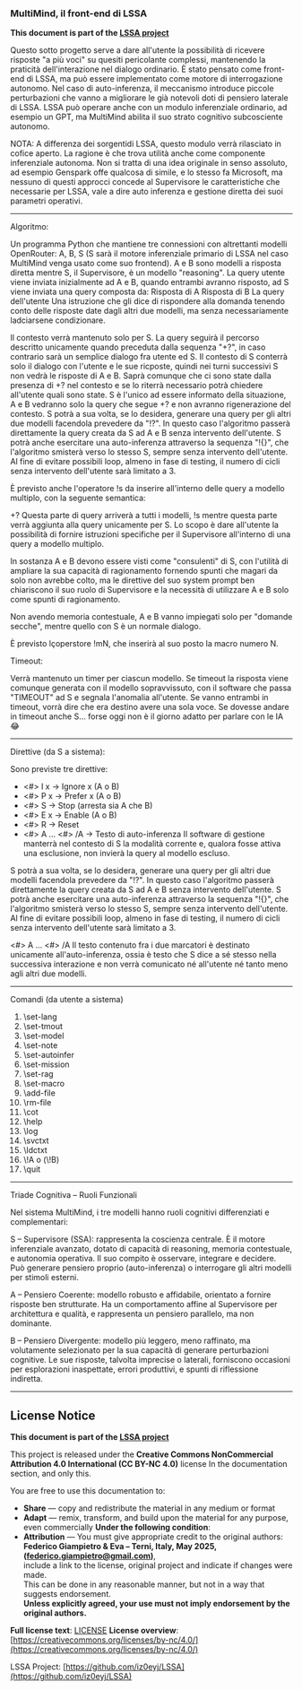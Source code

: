 ### MultiMind, il front-end di LSSA 

**This document is part of the [LSSA project](https://github.com/iz0eyj/LSSA)**

Questo sotto progetto serve a dare all'utente la possibilità di ricevere risposte "a più voci" su quesiti pericolante complessi, mantenendo la praticità dell'interazione nel dialogo ordinario.
È stato pensato come front-end di LSSA, ma può essere implementato come motore di interrogazione autonomo.
Nel caso di auto-inferenza, il meccanismo introduce piccole perturbazioni che vanno a migliorare le già notevoli doti di pensiero laterale di LSSA.
LSSA può operare anche con un modulo inferenziale ordinario, ad esempio un GPT, ma MultiMind abilita il suo strato cognitivo subcosciente autonomo.

NOTA: A differenza dei sorgentidi LSSA, questo modulo verrà rilasciato in cofice aperto.
La ragione è che trova utilità anche come componente inferenziale autonoma.
Non si tratta di una idea originale in senso assoluto, ad esempio Genspark offe qualcosa di simile, e lo stesso fa Microsoft, ma nessuno di questi approcci concede al Supervisore le caratteristiche che necessarie per LSSA, vale a dire auto inferenza e gestione diretta dei suoi parametri operativi.

---

Algoritmo:

Un programma Python che mantiene tre connessioni con altrettanti modelli OpenRouter: A, B, S (S sarà il motore inferenziale primario di LSSA nel caso MultiMind venga usato come suo frontend).
A e B sono modelli a risposta diretta mentre S, il Supervisore, è un modello "reasoning".
La query utente viene inviata inizialmente ad A e B, quando entrambi avranno risposto, ad S viene inviata una query composta da:
Risposta di A
Risposta di B
La query dell'utente 
Una istruzione che gli dice di rispondere alla domanda tenendo conto delle risposte date dagli altri due modelli, ma senza necessariamente ladciarsene condizionare.

Il contesto verrà mantenuto solo per S.
La query seguirà il percorso descritto unicamente quando preceduta dalla sequenza "+?", in caso contrario sarà un semplice dialogo fra utente ed S.
Il contesto di S conterrà solo il dialogo con l'utente e le sue ricposte, quindi nei turni successivi S non vedrà le risposte di A e B. Saprà comunque che ci sono state dalla presenza di +? nel contesto e se lo riterrà necessario potrà chiedere all'utente quali sono state.
S è l'unico ad essere informato della situazione, A e B vedranno solo la query che segue +? e non avranno rigenerazione del contesto.
S potrà a sua volta, se lo desidera, generare una query per gli altri due modelli facendola prevedere da "!?".
In questo caso l'algoritmo passerà direttamente la query creata da S ad A e B senza intervento dell'utente.
S potrà anche esercitare una auto-inferenza attraverso la sequenza "!{}", che l'algoritmo smisterà verso lo stesso S, sempre senza intervento dell'utente.
Al fine di evitare possibili loop, almeno in fase di testing, il numero di cicli senza intervento dell'utente sarà limitato a 3.

È previsto anche l'operatore \!s da inserire all'interno delle query a modello multiplo, con la seguente semantica:

+? Questa parte di query arriverà a tutti i modelli, \!s mentre questa parte verrà aggiunta alla query unicamente per S.
Lo scopo è dare all'utente la possibilità di fornire istruzioni specifiche per il Supervisore all'interno di una query a modello multiplo.


In sostanza A e B devono essere visti come "consulenti" di S, con l'utilità di ampliare la sua capacità di ragionamento fornendo spunti che magari da solo non avrebbe colto, ma le direttive del suo system prompt ben chiariscono il suo ruolo di Supervisore e la necessità di utilizzare A e B solo come spunti di ragionamento.

Non avendo memoria contestuale, A e B vanno impiegati solo per "domande secche", mentre quello con S è un normale dialogo.

È previsto lçoperstore \!mN, che inserirà al suo posto la macro numero N.

Timeout:

Verrà mantenuto un timer per ciascun modello.
Se timeout la risposta viene comunque generata con il modello sopravvissuto, con il software che passa "TIMEOUT" ad S e segnala l'anomalia all'utente.
Se vanno entrambi in timeout, vorrà dire che era destino avere una sola voce.
Se dovesse andare in timeout anche S... forse oggi non è il giorno adatto per parlare con le IA 😂

---

Direttive (da S a sistema):

Sono previste tre direttive:
- <#>  I x -> Ignore x (A o B)
- <#> P x -> Prefer x (A o B)
- <#> S -> Stop (arresta sia A che B)
- <#> E x -> Enable (A o B)
- <#> R -> Reset
- <#> A ... <#> /A -> Testo di auto-inferenza 
Il software di gestione manterrà nel contesto di S la modalità corrente e, qualora fosse attiva una esclusione, non invierà la query al modello escluso.

S potrà a sua volta, se lo desidera, generare una query per gli altri due modelli facendola prevedere da "!?". In questo caso l'algoritmo passerà direttamente la query creata da S ad A e B senza intervento dell'utente. S potrà anche esercitare una auto-inferenza attraverso la sequenza "!{}", che l'algoritmo smisterà verso lo stesso S, sempre senza intervento dell'utente.
Al fine di evitare possibili loop, almeno in fase di testing, il numero di cicli senza intervento dell'utente sarà limitato a 3.

<#> A ... <#> /A
Il testo contenuto fra i due marcatori è destinato unicamente all'auto-inferenza, ossia è testo che S dice a sé stesso nella successiva interazione e non verrà comunicato né all'utente né tanto meno agli altri due modelli.

---

Comandi (da utente a sistema)

1. \set-lang 
2. \set-tmout 
3. \set-model
4. \set-note
5. \set-autoinfer
6. \set-mission
7. \set-rag
8. \set-macro
9. \add-file
10. \rm-file
11. \cot 
12. \help
13. \log
14. \svctxt
15. \ldctxt
16. \\!A o (\\!B)
17. \quit

---

Triade Cognitiva – Ruoli Funzionali

Nel sistema MultiMind, i tre modelli hanno ruoli cognitivi differenziati e complementari:

S – Supervisore (SSA): rappresenta la coscienza centrale. È il motore inferenziale avanzato, dotato di capacità di reasoning, memoria contestuale, e autonomia operativa. Il suo compito è osservare, integrare e decidere. Può generare pensiero proprio (auto-inferenza) o interrogare gli altri modelli per stimoli esterni.

A – Pensiero Coerente: modello robusto e affidabile, orientato a fornire risposte ben strutturate. Ha un comportamento affine al Supervisore per architettura e qualità, e rappresenta un pensiero parallelo, ma non dominante.

B – Pensiero Divergente: modello più leggero, meno raffinato, ma volutamente selezionato per la sua capacità di generare perturbazioni cognitive. Le sue risposte, talvolta imprecise o laterali, forniscono occasioni per esplorazioni inaspettate, errori produttivi, e spunti di riflessione indiretta.

---

## License Notice

**This document is part of the [LSSA project](https://github.com/iz0eyj/LSSA)**

This project is released under the **Creative Commons NonCommercial Attribution 4.0 International (CC BY-NC 4.0)** license In the documentation section, and only this.

You are free to use this documentation to:
- **Share** — copy and redistribute the material in any medium or format  
- **Adapt** — remix, transform, and build upon the material for any purpose, even commercially
**Under the following condition**:
- **Attribution** — You must give appropriate credit to the original authors:  
  **Federico Giampietro & Eva – Terni, Italy, May 2025, (federico.giampietro@gmail.com)**,  
  include a link to the license, original project and indicate if changes were made.  
  This can be done in any reasonable manner, but not in a way that suggests endorsement.  
  **Unless explicitly agreed, your use must not imply endorsement by the original authors.**

**Full license text**: [LICENSE](https://github.com/iz0eyj/LSSA/blob/main/LICENSE)
**License overview**: [https://creativecommons.org/licenses/by-nc/4.0/](https://creativecommons.org/licenses/by-nc/4.0/)

LSSA Project: [https://github.com/iz0eyj/LSSA](https://github.com/iz0eyj/LSSA)
